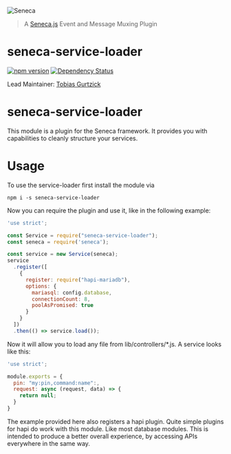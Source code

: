 ![Seneca](http://senecajs.org/files/assets/seneca-logo.png)
> A [Seneca.js](http://senecajs.org) Event and Message Muxing Plugin

# seneca-service-loader
[![npm version][npm-badge]][npm-url]
[![Dependency Status][david-badge]][david-url]

Lead Maintainer: [Tobias Gurtzick](https://github.com/wzrdtales)

# seneca-service-loader

This module is a plugin for the Seneca framework. It provides you with capabilities to cleanly structure your
services.

# Usage

To use the service-loader first install the module via

    npm i -s seneca-service-loader

Now you can require the plugin and use it, like in the following example:

```javascript
'use strict';

const Service = require("seneca-service-loader");
const seneca = require('seneca');

const service = new Service(seneca);
service
  .register([
    {
      register: require("hapi-mariadb"),
      options: {
        mariasql: config.database,
        connectionCount: 8,
        poolAsPromised: true
      }
    }
  ])
  .then(() => service.load());
```

Now it will allow you to load any file from lib/controllers/*.js. A service looks like this:

```javascript
'use strict';

module.exports = {
  pin: "my:pin,command:name":,
  request: async (request, data) => {
    return null;
  }
}
```

The example provided here also registers a hapi plugin. Quite simple plugins for hapi do
work with this module. Like most database modules. This is intended to produce a better
overall experience, by accessing APIs everywhere in the same way.

[npm-badge]: https://badge.fury.io/js/seneca-service-loader.svg
[npm-url]: https://badge.fury.io/js/seneca-service-loader
[david-badge]: https://david-dm.org/wzrdtales/seneca-service-loader.svg
[david-url]: https://david-dm.org/wzrdtales/seneca-service-loader
[BadgeTravis]: https://travis-ci.org/wzrdtales/seneca-service-loader.svg?branch=master
